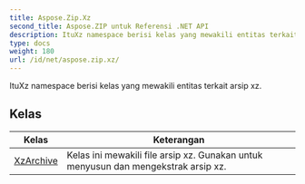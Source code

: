 ```yaml
---
title: Aspose.Zip.Xz
second_title: Aspose.ZIP untuk Referensi .NET API
description: ItuXz namespace berisi kelas yang mewakili entitas terkait arsip xz.
type: docs
weight: 180
url: /id/net/aspose.zip.xz/
---
```

ItuXz namespace berisi kelas yang mewakili entitas terkait arsip xz.

## Kelas

| Kelas | Keterangan |
| --- | --- |
| [XzArchive](./xzarchive/) | Kelas ini mewakili file arsip xz. Gunakan untuk menyusun dan mengekstrak arsip xz. |


